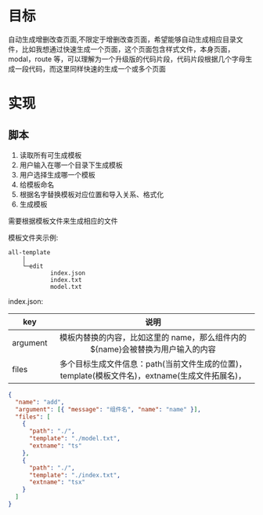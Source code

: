 # 目标

自动生成增删改查页面,不限定于增删改查页面，希望能够自动生成相应目录文件，比如我想通过快速生成一个页面，这个页面包含样式文件，本身页面，modal，route 等，可以理解为一个升级版的代码片段，代码片段根据几个字母生成一段代码，而这里同样快速的生成一个或多个页面

# 实现

## 脚本

1. 读取所有可生成模板
2. 用户输入在哪一个目录下生成模板
3. 用户选择生成哪一个模板
4. 给模板命名
5. 根据名字替换模板对应位置和导入关系、格式化
6. 生成模板

需要根据模板文件来生成相应的文件

模板文件夹示例:

```
all-template
    │
    └─edit
            index.json
            index.txt
            model.txt
```

index.json:

| key      |                                              说明                                               |
| -------- | :---------------------------------------------------------------------------------------------: |
| argument |         模板内替换的内容，比如这里的 name，那么组件内的${name}会被替换为用户输入的内容          |
| files    | 多个目标生成文件信息：path(当前文件生成的位置)，template(模板文件名)，extname(生成文件拓展名)， |

```json
{
  "name": "add",
  "argument": [{ "message": "组件名", "name": "name" }],
  "files": [
    {
      "path": "./",
      "template": "./model.txt",
      "extname": "ts"
    },
    {
      "path": "./",
      "template": "./index.txt",
      "extname": "tsx"
    }
  ]
}
```
